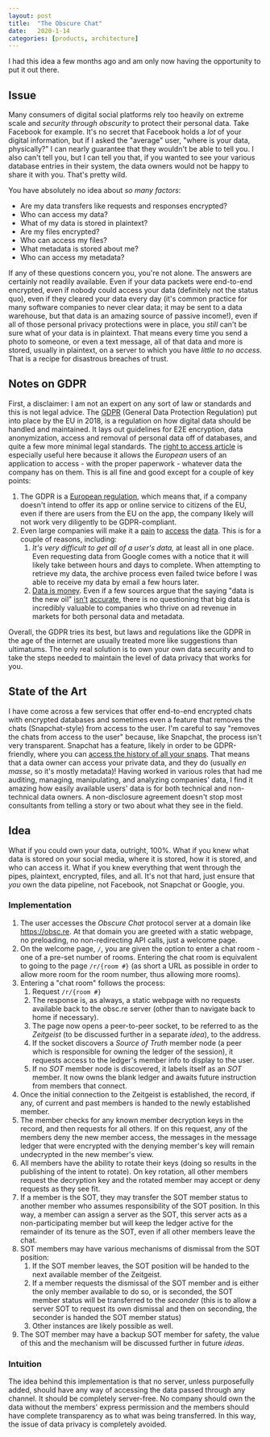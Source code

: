```yaml
---
layout: post
title:  "The Obscure Chat"
date:   2020-1-14
categories: [products, architecture]
---
```


I had this idea a few months ago and am only now having the opportunity to put it out there.

## Issue

Many consumers of digital social platforms rely too heavily on extreme scale and _security through obscurity_ to protect their personal data. Take Facebook for example. It's no secret that Facebook holds a _lot_ of your digital information, but if I asked the "average" user, "where is your data, physically?" I can nearly guarantee that they wouldn't be able to tell you. I also can't tell you, but I can tell you that, if you wanted to see your various database entries in their system, the data owners would not be happy to share it with you. That's pretty wild.

You have absolutely no idea about _so many factors_:

* Are my data transfers like requests and responses encrypted?
* Who can access my data?
* What of my data is stored in plaintext?
* Are my files encrypted?
* Who can access my files?
* What metadata is stored about me?
* Who can access my metadata?

If any of these questions concern you, you're not alone. The answers are certainly not readily available. Even if your data packets were end-to-end encrypted, even if nobody could access your data (definitely not the status quo), even if they cleared your data every day (it's common practice for many software companies to never clear data; it may be sent to a data warehouse, but that data is an amazing source of passive income!), even if all of those personal privacy protections were in place, you _still_ can't be sure what of your data is in plaintext. That means every time you send a photo to someone, or even a text message, all of that data and more is stored, usually in plaintext, on a server to which you have _little to no access_. That is a recipe for disastrous breaches of trust.

## Notes on GDPR

First, a disclaimer: I am not an expert on any sort of law or standards and this is not legal advice. The [GDPR](https://gdpr.eu/checklist/) (General Data Protection Regulation) put into place by the EU in 2018, is a regulation on how digital data should be handled and maintained. It lays out guidelines for E2E encryption, data anonymization, access and removal of personal data off of databases, and quite a few more minimal legal standards. The [right to access article](https://gdpr.eu/article-15-right-of-access/) is especially useful here because it allows the _European_ users of an application to access - with the proper paperwork - whatever data the company has on them. This is all fine and good except for a couple of key points:

1. The GDPR is a [European regulation](https://gdpr.eu/article-3-requirements-of-handling-personal-data-of-subjects-in-the-union/), which means that, if a company doesn't intend to offer its app or online service to citizens of the EU, even if there are users from the EU on the app, the company likely will not work very diligently to be GDPR-compliant.
2. Even large companies will make it a [pain](https://takeout.google.com/) to [access](https://www.facebook.com/your_information/) the [data](https://www.amazon.com/gp/help/customer/display.html?nodeId=202188270). This is for a couple of reasons, including:
    1. _It's very difficult to get all of a user's data,_ at least all in one place. Even requesting data from Google comes with a notice that it will likely take between hours and days to complete. When attempting to retrieve my data, the archive process even failed twice before I was able to receive my data by email a few hours later.
    2. [Data is money](https://www.economist.com/leaders/2017/05/06/the-worlds-most-valuable-resource-is-no-longer-oil-but-data). Even if a few sources argue that the saying "data is the new oil" [isn't](https://www.forbes.com/sites/bernardmarr/2018/03/05/heres-why-data-is-not-the-new-oil/) [accurate](https://techcrunch.com/2018/03/27/data-is-not-the-new-oil/), there is no questioning that big data is incredibly valuable to companies who thrive on ad revenue in markets for both personal data and metadata.

Overall, the GDPR tries its best, but laws and regulations like the GDPR in the age of the internet are usually treated more like suggestions than ultimatums. The only real solution is to own your own data security and to take the steps needed to maintain the level of data privacy that works for you.

## State of the Art

I have come across a few services that offer end-to-end encrypted chats with encrypted databases and sometimes even a feature that removes the chats (Snapchat-style) from access to the user. I'm careful to say "removes the chats from access to the user" because, like Snapchat, the process isn't very transparent. Snapchat has a feature, likely in order to be GDPR-friendly, where you can [access the history of all your snaps](https://accounts.snapchat.com/accounts/downloadmydata). That means that a data owner can access your private data, and they do (usually _en masse_, so it's mostly metadata)! Having worked in various roles that had me auditing, managing, manipulating, and analyzing companies' data, I find it amazing how easily available users' data is for both technical and non-technical data owners. A non-disclosure agreement doesn't stop most consultants from telling a story or two about what they see in the field.

## Idea

What if you could own your data, outright, 100%. What if you knew what data is stored on your social media, where it is stored, how it is stored, and who can access it. What if you knew everything that went through the pipes, plaintext, encrypted, files, and all. It's not that hard, just ensure that _you_ own the data pipeline, not Facebook, not Snapchat or Google, you.

### Implementation

1. The user accesses the _Obscure Chat_ protocol server at a domain like https://obsc.re. At that domain you are greeted with a static webpage, no preloading, no non-redirecting API calls, just a welcome page.
2. On the welcome page, `/`, you are given the option to enter a chat room - one of a pre-set number of rooms. Entering the chat room is equivalent to going to the page `/r/{room #}` (as short a URL as possible in order to allow more room for the room number, thus allowing more rooms).
3. Entering a "chat room" follows the process:
    1. Request `/r/{room #}`
    2. The response is, as always, a static webpage with no requests available back to the obsc.re server (other than to navigate back to home if necessary).
    3. The page now opens a peer-to-peer socket, to be referred to as the _Zeitgeist_ (to be discussed further in a separate _idea_), to the address.
    4. If the socket discovers a _Source of Truth_ member node (a peer which is responsible for owning the ledger of the session), it requests access to the ledger's member info to display to the user.
    5. If no _SOT_ member node is discovered, it labels itself as an _SOT_ member. It now owns the blank ledger and awaits future instruction from members that connect.
4. Once the initial connection to the Zeitgeist is established, the record, if any, of current and past members is handed to the newly established member.
5. The member checks for any known member decryption keys in the record, and then requests for all others. If on this request, any of the members deny the new member access, the messages in the message ledger that were encrypted with the denying member's key will remain undecrypted in the new member's view.
6. All members have the ability to rotate their keys (doing so results in the publishing of the intent to rotate). On key rotation, all other members request the decryption key and the rotated member may accept or deny requests as they see fit.
7. If a member is the SOT, they may transfer the SOT member status to another member who assumes responsibility of the SOT position. In this way, a member can assign a server as the SOT, this server acts as a non-participating member but will keep the ledger active for the remainder of its tenure as the SOT, even if all other members leave the chat.
8. SOT members may have various mechanisms of dismissal from the SOT position:
    1. If the SOT member leaves, the SOT position will be handed to the next available member of the Zeitgeist.
    2. If a member requests the dismissal of the SOT member and is either the only member available to do so, or is seconded, the SOT member status will be transferred to the _seconder_ (this is to allow a server SOT to request its own dismissal and then on seconding, the seconder is handed the SOT member status)
    3. Other instances are likely possible as well.
9. The SOT member may have a backup SOT member for safety, the value of this and the mechanism will be discussed further in future _ideas_.

### Intuition

The idea behind this implementation is that no server, unless purposefully added, should have any way of accessing the data passed through any channel. It should be completely server-free. No company should own the data without the members' express permission and the members should have complete transparency as to what was being transferred. In this way, the issue of data privacy is completely avoided.
